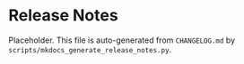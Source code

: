 # Release Notes

Placeholder. This file is auto-generated from `CHANGELOG.md` by `scripts/mkdocs_generate_release_notes.py`.
